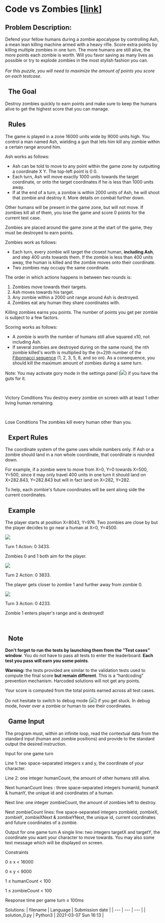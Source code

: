 # Code vs Zombies \[[link](https://www.codingame.com/multiplayer/optimization/code-vs-zombies)\]
## Problem Description:
Defend your fellow humans during a zombie apocalypse by controlling Ash, a mean lean killing machine armed with a heavy rifle. Score extra points by killing multiple zombies in one turn. The more humans are still alive, the more points each zombie is worth. Will you favor saving as many lives as possible or try to explode zombies in the most stylish fashion you can.
<br>
<br>
<i>For this puzzle, you will need to maximize the amount of points you score on each testcase.</i>
 


  The Goal
----------


Destroy zombies quickly to earn points and make sure to keep the humans alive to get the highest score that you can manage.



  Rules
-------



The game is played in a zone 16000 units wide by 9000 units high. You control a man named Ash, wielding a gun that lets him kill any zombie within a certain range around him.  

  

Ash works as follows:
* Ash can be told to move to any point within the game zone by outputting a coordinate X Y. The top-left point is 0 0.
* Each turn, Ash will move exactly 1000 units towards the target coordinate, or onto the target coordinates if he is less than 1000 units away.
* If at the end of a turn, a zombie is within 2000 units of Ash, he will shoot that zombie and destroy it. More details on combat further down.


  

Other humans will be present in the game zone, but will not move. If zombies kill all of them, you lose the game and score 0 points for the current test case.  

  

Zombies are placed around the game zone at the start of the game, they must be destroyed to earn points.  

  

Zombies work as follows:
* Each turn, every zombie will target the closest human, **including Ash**, and step 400 units towards them. If the zombie is less than 400 units away, the human is killed and the zombie moves onto their coordinate.
* Two zombies may occupy the same coordinate.


  

The order in which actions happens in between two rounds is:
1. Zombies move towards their targets.
2. Ash moves towards his target.
3. Any zombie within a 2000 unit range around Ash is destroyed.
4. Zombies eat any human they share coordinates with.


  

Killing zombies earns you points. The number of points you get per zombie is subject to a few factors.  

  

Scoring works as follows:
* A zombie is worth the number of humans still alive squared x10, not including Ash.
* If several zombies are destroyed during on the same round, the nth zombie killed's worth is multiplied by the (n+2)th number of the [Fibonnacci sequence](https://wikipedia.org/wiki/Fibonacci_number) (1, 2, 3, 5, 8, and so on). As a consequence, you should kill the maximum amount of zombies during a same turn.


  

Note: You may activate gory mode in the settings panel (![](https://www.codingame.com/servlet/fileservlet?id=3463235186409)) if you have the guts for it.


 

Victory Conditions
You destroy every zombie on screen with at least 1 other living human remaining.




 

Lose Conditions
The zombies kill every human other than you.






  Expert Rules
--------------


The coordinate system of the game uses whole numbers only. If Ash or a zombie should land in a non whole coordinate, that coordinate is rounded down.  

  

For example, if a zombie were to move from X=0, Y=0 towards X=500, Y=500, since it may only travel 400 units in one turn it should land on X=282.843, Y=282.843 but will in fact land on X=282, Y=282.  

  

To help, each zombie's future coordinates will be sent along side the current coordinates.



  Example
---------


The player starts at position X=8043, Y=976. Two zombies are close by but the player decides to go near a human at X=0, Y=4500.

![](https://cdn-games.codingame.com/code-vs-zombies/A1.png)

Turn 1
Action: 0 3433.  

Zombies 0 and 1 both aim for the player.


![](https://cdn-games.codingame.com/code-vs-zombies/A2.png)

Turn 2
Action: 0 3833.  

The player gets closer to zombie 1 and further away from zombie 0.


![](https://cdn-games.codingame.com/code-vs-zombies/A3.png)

Turn 3
Action: 0 4233.  

Zombie 1 enters player's range and is destroyed!


 
 
 
 




  Note
------


**Don’t forget to run the tests by launching them from the “Test cases” window**. You do not have to pass all tests to enter the leaderboard. **Each test you pass will earn you some points**.  

  

**Warning:** the tests provided are similar to the validation tests used to compute the final score **but remain different**. This is a “hardcoding” prevention mechanism. Harcoded solutions will not get any points.  

  

Your score is computed from the total points earned across all test cases.  

  

Do not hesitate to switch to debug mode (![](https://www.codingame.com/servlet/fileservlet?id=3463235186409)) if you get stuck. In debug mode, hover over a zombie or human to see their coordinates.



  Game Input
------------




The program must, within an infinite loop, read the contextual data from the standard input (human and zombie positions) and provide to the standard output the desired instruction.



Input for one game turn

Line 1: two space-separated integers x and y, the coordinate of your character.


Line 2: one integer humanCount, the amount of other humans still alive.


Next humanCount lines :  three space-separated integers humanId, humanX & humanY, the unique id and coordinates of a human.


Next line: one integer zombieCount, the amount of zombies left to destroy.


Next zombieCount lines: five space-separated integers zombieId, zombieX, zombieY, zombieXNext & zombieYNext, the unique id, current coordinates and future coordinates of a zombie.






Output for one game turn
A single line:  two integers targetX and targetY, the coordinate you want your character to move towards. You may also some text message which will be displayed on screen.



Constraints

0 ≤ x < 16000


0 ≤ y < 9000


1 ≤ humanCount < 100


1 ≤ zombieCount < 100


Response time per game turn ≤ 100ms




Solutions:
| filename | Language | Submission date |
| --- | --- | --- |
| solution_0.py | Python3 | 2021-03-07 Sun 16:13 |
